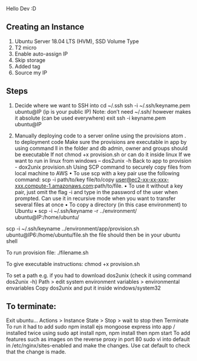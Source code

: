 Hello Dev :D
## Creating an Instance
1.	Ubuntu Server 18.04 LTS (HVM), SSD Volume Type
2.	T2 micro
3.	Enable auto-assign IP
4.	Skip storage
5.	Added tag
6.	Source my IP

## Steps
1.	Decide where we want to SSH into
cd ~/.ssh
ssh -i ~/.ssh/keyname.pem ubuntu@IP (ip is your public IP)
Note: don’t need ~/.ssh/ however makes it absolute (can be used everywhere)
exit
ssh -i keyname.pem ubuntu@IP

2.	Manually deploying code to a server online using the provisions
atom . to deployment code
Make sure the provisions are executable in app by using command ll in the folder and db admin, owner and groups should be executable
If not chmod +x provision.sh or can do it inside linux
If we want to run in linux from windows – dos2unix -h
Back to app to provision - dox2unix provision.sh
Using SCP command to securely copy files from local machine to AWS
•	To use scp with a key pair use the following command: scp -i path/to/key file/to/copy user@ec2-xx-xx-xxx-xxx.compute-1.amazonaws.com:path/to/file.
•	To use it without a key pair, just omit the flag -i and type in the password of the user when prompted.
Can use it in recursive mode when you want to transfer several files at once
•	To copy a directory (in this case environment) to Ubuntu
•	scp -i ~/.ssh/keyname -r ../environment/ ubuntu@IP:/home/ubuntu/


scp -i ~/.ssh/keyname ../environment/app/provision.sh ubuntu@IP6:/home/ubuntu/file.sh
the file should then be in your ubuntu shell

To run provision file:
./filename.sh

To give executable instructions:
chmod +x provision.sh

To set a path e.g. if you had to download dos2unix (check it using command dos2unix -h)
Path > edit system environment variables > environmental envariables
Copy dos2unix and put it inside windows/system32

## To terminate:
Exit ubuntu...
Actions > Instance State > Stop > wait to stop then Terminate
To run it had to add
sudo npm install ejs mongoose express into app / installed twice using
sudo apt install npm, npm install then npm start
To add features such as images on the reverse proxy in port 80 sudo vi into default in /etc/nginx/sites-enabled and make the changes.
Use cat default to check that the change is made.
